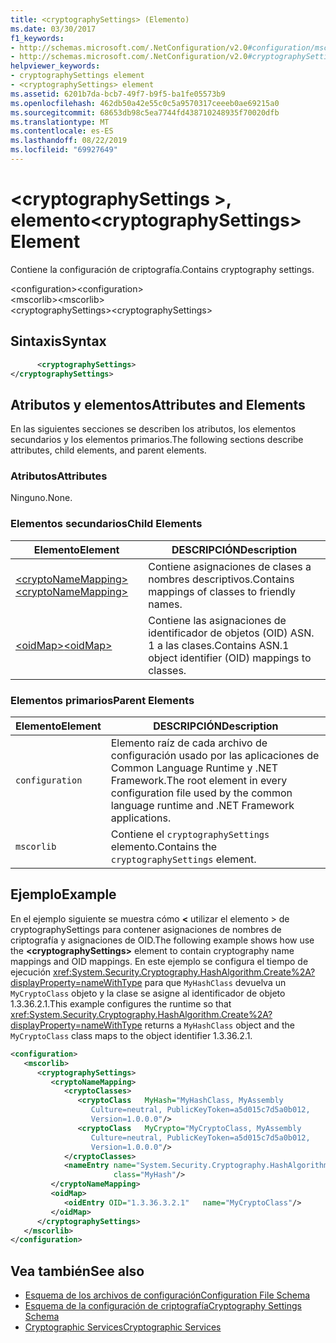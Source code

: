 ```yaml
---
title: <cryptographySettings> (Elemento)
ms.date: 03/30/2017
f1_keywords:
- http://schemas.microsoft.com/.NetConfiguration/v2.0#configuration/mscorlib/cryptographySettings
- http://schemas.microsoft.com/.NetConfiguration/v2.0#cryptographySettings
helpviewer_keywords:
- cryptographySettings element
- <cryptographySettings> element
ms.assetid: 6201b7da-bcb7-49f7-b9f5-ba1fe05573b9
ms.openlocfilehash: 462db50a42e55c0c5a9570317ceeeb0ae69215a0
ms.sourcegitcommit: 68653db98c5ea7744fd438710248935f70020dfb
ms.translationtype: MT
ms.contentlocale: es-ES
ms.lasthandoff: 08/22/2019
ms.locfileid: "69927649"
---
```

# <a name="cryptographysettings-element"></a><span data-ttu-id="b746a-102">\<cryptographySettings >, elemento</span><span class="sxs-lookup"><span data-stu-id="b746a-102">\<cryptographySettings> Element</span></span>
<span data-ttu-id="b746a-103">Contiene la configuración de criptografía.</span><span class="sxs-lookup"><span data-stu-id="b746a-103">Contains cryptography settings.</span></span>  
  
 <span data-ttu-id="b746a-104">\<configuration></span><span class="sxs-lookup"><span data-stu-id="b746a-104">\<configuration></span></span>  
<span data-ttu-id="b746a-105">\<mscorlib></span><span class="sxs-lookup"><span data-stu-id="b746a-105">\<mscorlib></span></span>  
<span data-ttu-id="b746a-106">\<cryptographySettings></span><span class="sxs-lookup"><span data-stu-id="b746a-106">\<cryptographySettings></span></span>  
  
## <a name="syntax"></a><span data-ttu-id="b746a-107">Sintaxis</span><span class="sxs-lookup"><span data-stu-id="b746a-107">Syntax</span></span>  
  
```xml  
      <cryptographySettings>   
</cryptographySettings>  
```  
  
## <a name="attributes-and-elements"></a><span data-ttu-id="b746a-108">Atributos y elementos</span><span class="sxs-lookup"><span data-stu-id="b746a-108">Attributes and Elements</span></span>  
 <span data-ttu-id="b746a-109">En las siguientes secciones se describen los atributos, los elementos secundarios y los elementos primarios.</span><span class="sxs-lookup"><span data-stu-id="b746a-109">The following sections describe attributes, child elements, and parent elements.</span></span>  
  
### <a name="attributes"></a><span data-ttu-id="b746a-110">Atributos</span><span class="sxs-lookup"><span data-stu-id="b746a-110">Attributes</span></span>  
 <span data-ttu-id="b746a-111">Ninguno.</span><span class="sxs-lookup"><span data-stu-id="b746a-111">None.</span></span>  
  
### <a name="child-elements"></a><span data-ttu-id="b746a-112">Elementos secundarios</span><span class="sxs-lookup"><span data-stu-id="b746a-112">Child Elements</span></span>  
  
|<span data-ttu-id="b746a-113">Elemento</span><span class="sxs-lookup"><span data-stu-id="b746a-113">Element</span></span>|<span data-ttu-id="b746a-114">DESCRIPCIÓN</span><span class="sxs-lookup"><span data-stu-id="b746a-114">Description</span></span>|  
|-------------|-----------------|  
|[<span data-ttu-id="b746a-115">\<cryptoNameMapping></span><span class="sxs-lookup"><span data-stu-id="b746a-115">\<cryptoNameMapping></span></span>](cryptonamemapping-element.md)|<span data-ttu-id="b746a-116">Contiene asignaciones de clases a nombres descriptivos.</span><span class="sxs-lookup"><span data-stu-id="b746a-116">Contains mappings of classes to friendly names.</span></span>|  
|[<span data-ttu-id="b746a-117">\<oidMap></span><span class="sxs-lookup"><span data-stu-id="b746a-117">\<oidMap></span></span>](oidmap-element.md)|<span data-ttu-id="b746a-118">Contiene las asignaciones de identificador de objetos (OID) ASN. 1 a las clases.</span><span class="sxs-lookup"><span data-stu-id="b746a-118">Contains ASN.1 object identifier (OID) mappings to classes.</span></span>|  
  
### <a name="parent-elements"></a><span data-ttu-id="b746a-119">Elementos primarios</span><span class="sxs-lookup"><span data-stu-id="b746a-119">Parent Elements</span></span>  
  
|<span data-ttu-id="b746a-120">Elemento</span><span class="sxs-lookup"><span data-stu-id="b746a-120">Element</span></span>|<span data-ttu-id="b746a-121">DESCRIPCIÓN</span><span class="sxs-lookup"><span data-stu-id="b746a-121">Description</span></span>|  
|-------------|-----------------|  
|`configuration`|<span data-ttu-id="b746a-122">Elemento raíz de cada archivo de configuración usado por las aplicaciones de Common Language Runtime y .NET Framework.</span><span class="sxs-lookup"><span data-stu-id="b746a-122">The root element in every configuration file used by the common language runtime and .NET Framework applications.</span></span>|  
|`mscorlib`|<span data-ttu-id="b746a-123">Contiene el `cryptographySettings` elemento.</span><span class="sxs-lookup"><span data-stu-id="b746a-123">Contains the `cryptographySettings` element.</span></span>|  
  
## <a name="example"></a><span data-ttu-id="b746a-124">Ejemplo</span><span class="sxs-lookup"><span data-stu-id="b746a-124">Example</span></span>  
 <span data-ttu-id="b746a-125">En el ejemplo siguiente se muestra cómo  **\<** utilizar el elemento > de cryptographySettings para contener asignaciones de nombres de criptografía y asignaciones de OID.</span><span class="sxs-lookup"><span data-stu-id="b746a-125">The following example shows how use the **\<cryptographySettings>** element to contain cryptography name mappings and OID mappings.</span></span> <span data-ttu-id="b746a-126">En este ejemplo se configura el tiempo de ejecución <xref:System.Security.Cryptography.HashAlgorithm.Create%2A?displayProperty=nameWithType> para que `MyHashClass` devuelva un `MyCryptoClass` objeto y la clase se asigne al identificador de objeto 1.3.36.2.1.</span><span class="sxs-lookup"><span data-stu-id="b746a-126">This example configures the runtime so that <xref:System.Security.Cryptography.HashAlgorithm.Create%2A?displayProperty=nameWithType> returns a `MyHashClass` object and the `MyCryptoClass` class maps to the object identifier 1.3.36.2.1.</span></span>  
  
```xml  
<configuration>  
   <mscorlib>  
      <cryptographySettings>  
         <cryptoNameMapping>  
            <cryptoClasses>  
               <cryptoClass   MyHash="MyHashClass, MyAssembly  
                  Culture=neutral, PublicKeyToken=a5d015c7d5a0b012,  
                  Version=1.0.0.0"/>  
               <cryptoClass   MyCrypto="MyCryptoClass, MyAssembly  
                  Culture=neutral, PublicKeyToken=a5d015c7d5a0b012,  
                  Version=1.0.0.0"/>  
            </cryptoClasses>  
            <nameEntry name="System.Security.Cryptography.HashAlgorithm"  
                       class="MyHash"/>  
         </cryptoNameMapping>  
         <oidMap>  
            <oidEntry OID="1.3.36.3.2.1"   name="MyCryptoClass"/>  
         </oidMap>  
      </cryptographySettings>  
   </mscorlib>  
</configuration>  
```  
  
## <a name="see-also"></a><span data-ttu-id="b746a-127">Vea también</span><span class="sxs-lookup"><span data-stu-id="b746a-127">See also</span></span>

- [<span data-ttu-id="b746a-128">Esquema de los archivos de configuración</span><span class="sxs-lookup"><span data-stu-id="b746a-128">Configuration File Schema</span></span>](../index.md)
- [<span data-ttu-id="b746a-129">Esquema de la configuración de criptografía</span><span class="sxs-lookup"><span data-stu-id="b746a-129">Cryptography Settings Schema</span></span>](index.md)
- [<span data-ttu-id="b746a-130">Cryptographic Services</span><span class="sxs-lookup"><span data-stu-id="b746a-130">Cryptographic Services</span></span>](../../../../standard/security/cryptographic-services.md)
